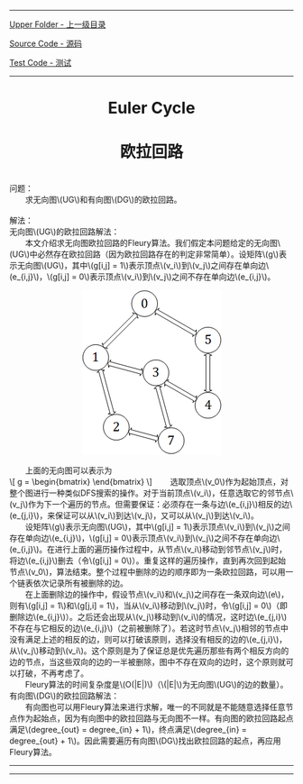 <script type="text/javascript" async src="//cdn.bootcss.com/mathjax/2.7.0/MathJax.js?config=TeX-AMS-MML_HTMLorMML"></script>
<script type="text/javascript" async src="https://cdnjs.cloudflare.com/ajax/libs/mathjax/2.7.1/MathJax.js?config=TeX-MML-AM_CHTML"></script>


--------
[Upper Folder - 上一级目录](../../)

[Source Code - 源码](https://github.com/zhaochenyou/Way-to-Algorithm/blob/master/src/GraphTheory/Traverse/EulerCycle.hpp)

[Test Code - 测试](https://github.com/zhaochenyou/Way-to-Algorithm/blob/master/src/GraphTheory/Traverse/EulerCycle.cpp)


--------

<div>
<h1 align="center">Euler Cycle</h1>
<h1 align="center">欧拉回路</h1>
<br>
问题： <br>
&emsp;&emsp;求无向图\(UG\)和有向图\(DG\)的欧拉回路。 <br>
<br>
解法： <br>
无向图\(UG\)的欧拉回路解法： <br>
&emsp;&emsp;本文介绍求无向图欧拉回路的Fleury算法。我们假定本问题给定的无向图\(UG\)中必然存在欧拉回路（因为欧拉回路存在的判定非常简单）。设矩阵\(g\)表示无向图\(UG\)，其中\(g[i,j] = 1\)表示顶点\(v_i\)到\(v_j\)之间存在单向边\(e_{i,j}\)，\(g[i,j] = 0\)表示顶点\(v_i\)到\(v_j\)之间不存在单向边\(e_{i,j}\)。 <br>
<p align="center"><img src="../res/EulerCycle1.png" /></p>
&emsp;&emsp;上面的无向图可以表示为 <br>
\[
g =
\begin{bmatrix}
\end{bmatrix}
\]
&emsp;&emsp;选取顶点\(v_0\)作为起始顶点，对整个图进行一种类似DFS搜索的操作。对于当前顶点\(v_i\)，任意选取它的邻节点\(v_j\)作为下一个遍历的节点。但需要保证：必须存在一条与边\(e_{i,j}\)相反的边\(e_{j,i}\)，来保证可以从\(v_i\)到达\(v_j\)，又可以从\(v_j\)到达\(v_i\)。 <br>
&emsp;&emsp;设矩阵\(g\)表示无向图\(UG\)，其中\(g[i,j] = 1\)表示顶点\(v_i\)到\(v_j\)之间存在单向边\(e_{i,j}\)，\(g[i,j] = 0\)表示顶点\(v_i\)到\(v_j\)之间不存在单向边\(e_{i,j}\)。在进行上面的遍历操作过程中，从节点\(v_i\)移动到邻节点\(v_j\)时，将边\(e_{i,j}\)删去（令\(g[i,j] = 0\)）。重复这样的遍历操作，直到再次回到起始节点\(v_0\)，算法结束。整个过程中删除的边的顺序即为一条欧拉回路，可以用一个链表依次记录所有被删除的边。 <br>
&emsp;&emsp;在上面删除边的操作中，假设节点\(v_i\)和\(v_j\)之间存在一条双向边\(e\)，则有\(g[i,j] = 1\)和\(g[j,i] = 1\)，当从\(v_i\)移动到\(v_j\)时，令\(g[i,j] = 0\)（即删除边\(e_{i,j}\)）。之后还会出现从\(v_j\)移动到\(v_i\)的情况，这时边\(e_{j,i}\)不存在与它相反的边\(e_{i,j}\)（之前被删除了）。若这时节点\(v_j\)相邻的节点中没有满足上述的相反的边，则可以打破该原则，选择没有相反的边的\(e_{j,i}\)，从\(v_j\)移动到\(v_i\)。这个原则是为了保证总是优先遍历那些有两个相反方向的边的节点，当这些双向的边的一半被删除，图中不存在双向的边时，这个原则就可以打破，不再考虑了。 <br>
&emsp;&emsp;Fleury算法的时间复杂度是\(O(|E|)\)（\(|E|\)为无向图\(UG\)的边的数量）。 <br>
有向图\(DG\)的欧拉回路解法： <br>
&emsp;&emsp;有向图也可以用Fleury算法来进行求解，唯一的不同就是不能随意选择任意节点作为起始点，因为有向图中的欧拉回路与无向图不一样。有向图的欧拉回路起点满足\(degree_{out} = degree_{in} + 1\)，终点满足\(degree_{in} = degree_{out} + 1\)。因此需要遍历有向图\(DG\)找出欧拉回路的起点，再应用Fleury算法。 <br>
</div>


--------
--------
